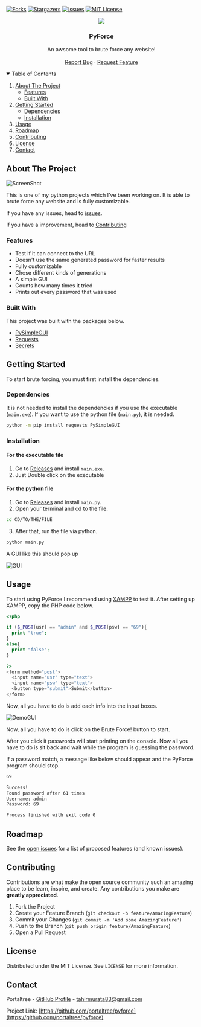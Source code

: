 [![Forks][forks-shield]][forks-url]
[![Stargazers][stars-shield]][stars-url]
[![Issues][issues-shield]][issues-url]
[![MIT License][license-shield]][license-url]

<p align="center">
  <a href="https://github.com/portaltree/pyforce">
    <img src="images/logo.png"/>
  </a>
</p>

  <h3 align="center">PyForce</h3>

  <p align="center">
    An awsome tool to brute force any website!
    <br />
    <br />
    <a href="https://github.com/portaltree/pyforce/issues">Report Bug</a>
    ·
    <a href="https://github.com/portaltree/pyforce/issues">Request Feature</a>
  </p>

<details open="open">
  <summary>Table of Contents</summary>
  <ol>
    <li>
      <a href="#about-the-project">About The Project</a>
      <ul>
        <li><a href="#features">Features</a></li>
        <li><a href="#built-with">Built With</a></li>
      </ul>
    </li>
    <li>
      <a href="#getting-started">Getting Started</a>
      <ul>
        <li><a href="#dependencies">Dependencies</a></li>
        <li><a href="#installation">Installation</a></li>
      </ul>
    </li>
    <li><a href="#usage">Usage</a></li>
    <li><a href="#roadmap">Roadmap</a></li>
    <li><a href="#contributing">Contributing</a></li>
    <li><a href="#license">License</a></li>
    <li><a href="#contact">Contact</a></li>
  </ol>
</details>

## About The Project

![ScreenShot][product-screenshot]

This is one of my python projects which I've been working on. It is able to brute force any website and is fully customizable.

If you have any issues, head to [issues](https://github.com/portaltree/pyforce/issues).

If you have a improvement, head to [Contributing](#Contributing)

### Features

* Test if it can connect to the URL
* Doesn't use the same generated password for faster results
* Fully customizable
* Chose different kinds of generations
* A simple GUI
* Counts how many times it tried
* Prints out every password that was used

### Built With

This project was built with the packages below.

* [PySimpleGUI](https://pysimplegui.readthedocs.io/)
* [Requests](https://docs.python-requests.org/)
* [Secrets](https://docs.python.org/3/library/secrets.html)

## Getting Started

To start brute forcing, you must first install the dependencies.

### Dependencies

It is not needed to install the dependencies if you use the executable (`main.exe`).
If you want to use the python file (`main.py`), it is needed.
```sh
python -m pip install requests PySimpleGUI
```

### Installation

#### For the executable file
1. Go to [Releases](https://github.com/portaltree/pyforce/releases) and install `main.exe`.
2. Just Double click on the executable

#### For the python file
1. Go to [Releases](https://github.com/portaltree/pyforce/releases) and install `main.py`.
2. Open your terminal and cd to the file.
```sh
cd CD/TO/THE/FILE
```
3. After that, run the file via python.
```sh
python main.py
```

A GUI like this should pop up

![GUI](images/gui.png)

## Usage

To start using PyForce I recommend using [XAMPP](https://www.apachefriends.org/) to test it. After setting up XAMPP, copy the PHP code below.

```php
<?php

if ($_POST[usr] == "admin" and $_POST[psw] == "69"){
  print "true";
}
else{
  print "false";
}

?>
<form method="post">
  <input name="usr" type="text">
  <input name="psw" type="text">
  <button type="submit">Submit</button>
</form>
```

Now, all you have to do is add each info into the input boxes.

![DemoGUI](images/demogui.png)

Now, all you have to do is click on the Brute Force! button to start.

After you click it passwords will start printing on the console. Now all you have to do is sit back and wait while the program is guessing the password.

If a password match, a message like below should appear and the PyForce program should stop.

```sh
69

Success!
Found password after 61 times
Username: admin 
Password: 69

Process finished with exit code 0
```

## Roadmap

See the [open issues](https://github.com/portaltree/pyforce/issues) for a list of proposed features (and known issues).

## Contributing

Contributions are what make the open source community such an amazing place to be learn, inspire, and create. Any contributions you make are **greatly appreciated**.

1. Fork the Project
2. Create your Feature Branch (`git checkout -b feature/AmazingFeature`)
3. Commit your Changes (`git commit -m 'Add some AmazingFeature'`)
4. Push to the Branch (`git push origin feature/AmazingFeature`)
5. Open a Pull Request

## License

Distributed under the MIT License. See `LICENSE` for more information.

## Contact

Portaltree - [GitHub Profile](https://github.com/portaltree) - <tahirmurata83@gmail.com>

Project Link: [https://github.com/portaltree/pyforce](https://github.com/portaltree/pyforce)



[forks-shield]: https://img.shields.io/github/forks/portaltree/pyforce.svg?style=for-the-badge
[forks-url]: https://github.com/portaltree/pyforce/network/members
[stars-shield]: https://img.shields.io/github/stars/portaltree/pyforce.svg?style=for-the-badge
[stars-url]: https://github.com/portaltree/pyforce/stargazers
[issues-shield]: https://img.shields.io/github/issues/portaltree/pyforce.svg?style=for-the-badge
[issues-url]: https://github.com/portaltree/pyforce/issues
[license-shield]: https://img.shields.io/github/license/portaltree/pyforce.svg?style=for-the-badge
[license-url]: https://github.com/portaltree/pyforce/blob/master/LICENSE
[product-screenshot]: images/image.png
